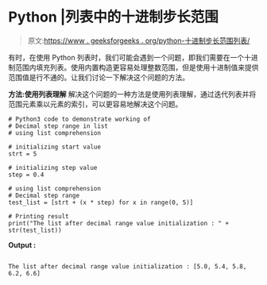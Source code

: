 # Python |列表中的十进制步长范围

> 原文:[https://www . geeksforgeeks . org/python-十进制步长范围列表/](https://www.geeksforgeeks.org/python-decimal-step-range-in-list/)

有时，在使用 Python 列表时，我们可能会遇到一个问题，即我们需要在一个十进制范围内填充列表。使用内置构造更容易处理整数范围，但是使用十进制值来提供范围值是行不通的。让我们讨论一下解决这个问题的方法。

**方法:使用列表理解**
解决这个问题的一种方法是使用列表理解，通过迭代列表并将范围元素乘以元素的索引，可以更容易地解决这个问题。

```
# Python3 code to demonstrate working of
# Decimal step range in list
# using list comprehension

# initializing start value 
strt = 5

# initializing step value 
step = 0.4

# using list comprehension
# Decimal step range 
test_list = [strt + (x * step) for x in range(0, 5)]

# Printing result
print("The list after decimal range value initialization : " + str(test_list))
```

**Output :**

```

The list after decimal range value initialization : [5.0, 5.4, 5.8, 6.2, 6.6]

```